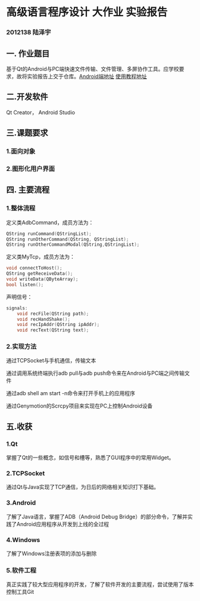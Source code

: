 
# 高级语言程序设计 大作业 实验报告

### 2012138 陆泽宇 

## 一. 作业题目

基于Qt的Android与PC端快速文件传输、文件管理、多屏协作工具。应学校要求，故将实验报告上交于仓库。[Android端地址](https://github.com/DreamChaser-luzeyu/LingOne-Android)
[使用教程地址](https://www.dreamchaser-luzeyu.cn/index.php/category/projects/dream-link/)

## 二.开发软件

Qt Creator， Android Studio

## 三.课题要求

### 1.面向对象

### 2.图形化用户界面

## 四. 主要流程

### 1.整体流程

定义类AdbCommand，成员方法为：

```cpp
QString runCommand(QStringList);
QString runOtherCommand(QString, QStringList);
QString runOtherCommandModal(QString,QStringList);
```

定义类MyTcp，成员方法为：

```cpp
void connectToHost();
QString getReceiveData();
void writeData(QByteArray);
bool listen();
```

声明信号：

```cpp
signals:
    void recFile(QString path);
    void recHandShake();
    void recIpAddr(QString ipAddr);
    void recText(QString text);
```

### 2.实现方法

通过TCPSocket与手机通信，传输文本

通过调用系统终端执行adb pull与adb push命令来在Android与PC端之间传输文件

通过adb shell am start -n命令来打开手机上的应用程序

通过Genymotion的Scrcpy项目来实现在PC上控制Android设备

## 五.收获

### 1.Qt

掌握了Qt的一些概念，如信号和槽等，熟悉了GUI程序中的常用Widget。

### 2.TCPSocket

通过Qt与Java实现了TCP通信，为日后的网络相关知识打下基础。

### 3.Android

了解了Java语言，掌握了ADB（Android Debug Bridge）的部分命令，了解并实践了Android应用程序从开发到上线的全过程

### 4.Windows

了解了Windows注册表项的添加与删除

### 5.软件工程

真正实践了较大型应用程序的开发，了解了软件开发的主要流程，尝试使用了版本控制工具Git
